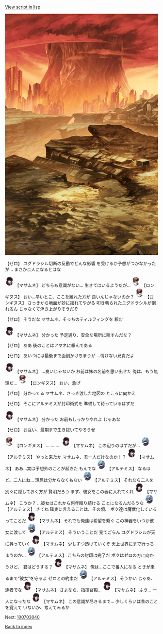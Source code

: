 [View script in lisp](../scripts/100703030.txt)

![underwild.png](../images/backgrounds/underwild.png)

【ゼロ】
ユグドラシル切断の反動でどんな影響
を受けるか予想がつかなかったが…
まさか二人になるとはな

<img src="../images/units/1100111.png" alt="1100111.png" height="34"/>
【マサムネ】
どちらも意識がない…
生きてはいるようだが…

<img src="../images/units/1300111.png" alt="1300111.png" height="34"/>
【ロンギヌス】
おい…早いとこ、ここを離れた方が
良いんじゃないのか？

<img src="../images/units/1300111.png" alt="1300111.png" height="34"/>
【ロンギヌス】
さっきから地面が妙に揺れてやがる
叩き斬られたユグドラシルが倒れるん
じゃなくて浮き上がりそうだぞ

【ゼロ】
そうだな
マサムネ、そっちのティルフィングを
頼む

<img src="../images/units/1100111.png" alt="1100111.png" height="34"/>
【マサムネ】
分かった
予定通り、安全な場所に隠すんだな？

【ゼロ】
ああ
後のことはアマネに頼んである

【ゼロ】
あいつには最後まで面倒かけちまうが
…情けない兄貴だよ

<img src="../images/units/1100111.png" alt="1100111.png" height="34"/>
【マサムネ】
…良いじゃないか
お前は妹の名前を思い出せた
俺は、もう無理だ…

<img src="../images/units/1300111.png" alt="1300111.png" height="34"/>
【ロンギヌス】
おい、急げ

【ゼロ】
分かってる
マサムネ、さっき渡した地図の
ところに向かえ

【ゼロ】
そこにアルテミスが封印術式を
準備して待っているはずだ

<img src="../images/units/1100111.png" alt="1100111.png" height="34"/>
【マサムネ】
分かった
お前もしっかりやれよ
じゃあな

【ゼロ】
お互い、最期まで生き抜いてやろうぜ

<img src="../images/units/1300111.png" alt="1300111.png" height="34"/>
【ロンギヌス】
…………

<img src="../images/units/1100111.png" alt="1100111.png" height="34"/>
【マサムネ】
この辺りのはずだが…

<img src="../images/units/1400131.png" alt="1400131.png" height="34"/>
【アルテミス】
やっと来たか
マサムネ、君一人だけなのか！？

<img src="../images/units/1100111.png" alt="1100111.png" height="34"/>
【マサムネ】
ああ…実は予想外のことが起きた
もんでな

<img src="../images/units/1400131.png" alt="1400131.png" height="34"/>
【アルテミス】
なるほど、二人にね…
理屈は分からなくもない

<img src="../images/units/1400131.png" alt="1400131.png" height="34"/>
【アルテミス】
それなら二人を別々に隠しておく方が
賢明だろう
まず、彼女をこの器に入れてくれ

<img src="../images/units/1100111.png" alt="1100111.png" height="34"/>
【マサムネ】
こうか？
…彼女はこれから何年眠り続ける
ことになるんだろうな

<img src="../images/units/1400131.png" alt="1400131.png" height="34"/>
【アルテミス】
さてね
確実に言えることは、その頃、
ボク達は魔獣化しているってことだ

<img src="../images/units/1100111.png" alt="1100111.png" height="34"/>
【マサムネ】
それでも俺達は希望を繋ぐ
この神器をいつか彼女に渡して

<img src="../images/units/1400131.png" alt="1400131.png" height="34"/>
【アルテミス】
そういうことだ
見てごらん
ユグドラシルが天に昇っていく

<img src="../images/units/1100111.png" alt="1100111.png" height="34"/>
【マサムネ】
少しずつ透けていくぞ
天上世界にまで行っちまうのか…

<img src="../images/units/1400131.png" alt="1400131.png" height="34"/>
【アルテミス】
こちらの封印は完了だ
ボクはゼロの方に向かうけど、
君はどうする？

<img src="../images/units/1100111.png" alt="1100111.png" height="34"/>
【マサムネ】
俺は…ここで番人になる
ときが来るまで“彼女”を守るよ
ゼロとの約束だ

<img src="../images/units/1400131.png" alt="1400131.png" height="34"/>
【アルテミス】
そうかい
じゃあ、達者でな

<img src="../images/units/1100111.png" alt="1100111.png" height="34"/>
【マサムネ】
さよなら、指揮官殿…

<img src="../images/units/1100111.png" alt="1100111.png" height="34"/>
【マサムネ】
ふう…
一人になったな

<img src="../images/units/1100111.png" alt="1100111.png" height="34"/>
【マサムネ】
この意識が尽きるまで…
少しくらいは昔のことを覚えて
いないか、考えてみるか

Next: [100703040](100703040.md)

[Back to index](index.md)
